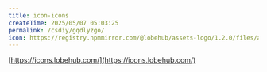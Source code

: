 ```yaml
---
title: icon-icons
createTime: 2025/05/07 05:03:25
permalink: /csdiy/gqdlyzgo/
icon: https://registry.npmmirror.com/@lobehub/assets-logo/1.2.0/files/assets/logo-3d.webp
---
```



[https://icons.lobehub.com/](https://icons.lobehub.com/)